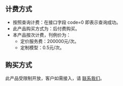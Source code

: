 ## 计费方式
- 按照查询计费：在接口字段 code=0 即表示查询成功。
- 此产品购买方式为：后付费购买。
- 本产品按次计费，刊例价为：
   - 定价服务费：200000元/次。
   - 定制模型：0.5元/次。

## 购买方式
此产品受限制开放，客户如需接入，请 [联系我们](https://cloud.tencent.com/about/connect)。

